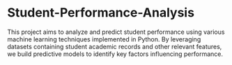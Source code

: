 # Student-Performance-Analysis
This project aims to analyze and predict student performance using various machine learning techniques implemented in Python. By leveraging datasets containing student academic records and other relevant features, we build predictive models to identify key factors influencing performance. 
